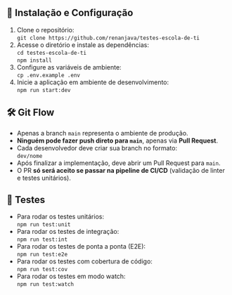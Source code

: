 <h2>🔧 Instalação e Configuração</h2>
<ol>
    <li>Clone o repositório:<br>
        <code>git clone https://github.com/renanjava/testes-escola-de-ti</code>
    </li>
    <li>Acesse o diretório e instale as dependências:<br>
        <code>cd testes-escola-de-ti</code>
        <br>
        <code>npm install</code>
    </li>
    <li>Configure as variáveis de ambiente:<br>
        <code>cp .env.example .env</code>
    </li>
    <li>Inicie a aplicação em ambiente de desenvolvimento:<br>
        <code>npm run start:dev</code>
    </li>
</ol>

<h2>🛠️ Git Flow</h2>
<ul>
    <li>Apenas a branch <code>main</code> representa o ambiente de produção.</li>
    <li><strong>Ninguém pode fazer push direto para <code>main</code></strong>, apenas via <strong>Pull Request</strong>.</li>
    <li>Cada desenvolvedor deve criar sua branch no formato:<br>
        <code>dev/nome</code>
    </li>
    <li>Após finalizar a implementação, deve abrir um Pull Request para <code>main</code>.</li>
    <li>O PR <strong>só será aceito se passar na pipeline de CI/CD</strong> (validação de linter e testes unitários).</li>
</ul>

<h2>🧪 Testes</h2>
<ul>
    <li>Para rodar os testes unitários:<br>
        <code>npm run test:unit</code>
    </li>
    <li>Para rodar os testes de integração:<br>
        <code>npm run test:int</code>
    </li>
    <li>Para rodar os testes de ponta a ponta (E2E):<br>
        <code>npm run test:e2e</code>
    </li>
    <li>Para rodar os testes com cobertura de código:<br>
        <code>npm run test:cov</code>
    </li>
    <li>Para rodar os testes em modo watch:<br>
        <code>npm run test:watch</code>
    </li>
</ul>
